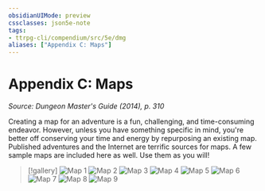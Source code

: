 ```yaml
---
obsidianUIMode: preview
cssclasses: json5e-note
tags:
- ttrpg-cli/compendium/src/5e/dmg
aliases: ["Appendix C: Maps"]
---
```

# Appendix C: Maps
*Source: Dungeon Master's Guide (2014), p. 310* 

Creating a map for an adventure is a fun, challenging, and time-consuming endeavor. However, unless you have something specific in mind, you're better off conserving your time and energy by repurposing an existing map. Published adventures and the Internet are terrific sources for maps. A few sample maps are included here as well. Use them as you will!

> [!gallery]
> ![Map 1](Misc%20Files/CLI/compendium/books/dungeon-masters-guide-2014/img/app-c-1.webp#gallery)
> ![Map 2](Misc%20Files/CLI/compendium/books/dungeon-masters-guide-2014/img/app-c-2.webp#gallery)
> ![Map 3](Misc%20Files/CLI/compendium/books/dungeon-masters-guide-2014/img/app-c-3.webp#gallery)
> ![Map 4](Misc%20Files/CLI/compendium/books/dungeon-masters-guide-2014/img/app-c-4.webp#gallery)
> ![Map 5](Misc%20Files/CLI/compendium/books/dungeon-masters-guide-2014/img/app-c-5.webp#gallery)
> ![Map 6](Misc%20Files/CLI/compendium/books/dungeon-masters-guide-2014/img/app-c-6.webp#gallery)
> ![Map 7](Misc%20Files/CLI/compendium/books/dungeon-masters-guide-2014/img/app-c-7.webp#gallery)
> ![Map 8](Misc%20Files/CLI/compendium/books/dungeon-masters-guide-2014/img/app-c-8.webp#gallery)
> ![Map 9](Misc%20Files/CLI/compendium/books/dungeon-masters-guide-2014/img/app-c-9.webp#gallery)